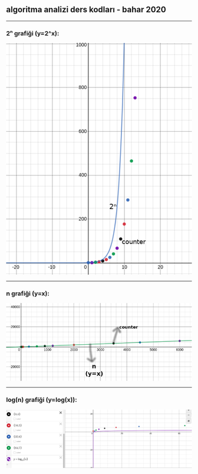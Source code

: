 ## algoritma analizi ders kodları - bahar 2020
---

### 2ⁿ grafiği (y=2^x):

![2ⁿ grafiği](./00-grafik-2-uzeri-n.png)

---
### n grafiği (y=x):

![n grafiği](./01-grafik-n.png)

---
### log(n) grafiği (y=log(x)):

![log(n) grafiği](./03-log-n.png)
